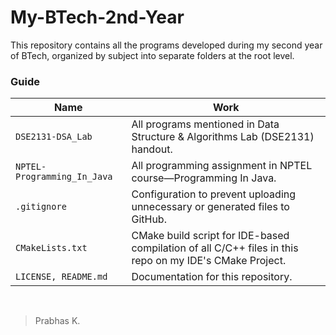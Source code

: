 # My-BTech-2nd-Year

This repository contains all the programs developed during my second year of BTech, organized by subject into separate folders at the root level.

### Guide

| Name | Work |
| ---- | ---- |
| `DSE2131-DSA_Lab` |	All programs mentioned in Data Structure & Algorithms Lab (DSE2131) handout. |
| `NPTEL-Programming_In_Java` | All programming assignment in NPTEL course—Programming In Java. |
| `.gitignore` |	Configuration to prevent uploading unnecessary or generated files to GitHub. |
| `CMakeLists.txt` |	CMake build script for IDE-based compilation of all C/C++ files in this repo on my IDE's CMake Project. |
| `LICENSE, README.md` |	Documentation for this repository. |

<br>

> Prabhas K.
